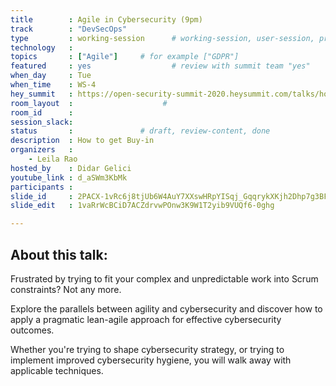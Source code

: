```yaml
---
title        : Agile in Cybersecurity (9pm)
track        : "DevSecOps"
type         : working-session      # working-session, user-session, product-session
technology   :
topics       : ["Agile"]     # for example ["GDPR"]
featured     : yes                  # review with summit team "yes"
when_day     : Tue
when_time    : WS-4
hey_summit   : https://open-security-summit-2020.heysummit.com/talks/how-to-get-agile-in-security/
room_layout  :                    #
room_id      :
session_slack: 
status       :               # draft, review-content, done
description  : How to get Buy-in
organizers   : 
    - Leila Rao
hosted_by    : Didar Gelici
youtube_link : d_aSWm3KbMk
participants :
slide_id     : 2PACX-1vRc6j8tjUb6W4AuY7XXswHRpYISqj_GqqrykXKjh2Dhp7g3BFKYZKxn9l4qc1aM_JFUVzWRT0rVDpgG
slide_edit   : 1vaRrWcBCiD7ACZdrvwPOnw3K9W1T2yib9VUQf6-0ghg

---
```


## About this talk:

Frustrated by trying to fit your complex and unpredictable work into Scrum constraints? Not any more.

Explore the parallels between agility and cybersecurity and discover how to apply a pragmatic lean-agile approach for effective cybersecurity outcomes.

Whether you're trying to shape cybersecurity strategy, or trying to implement improved cybersecurity hygiene, you will walk away with applicable techniques.
